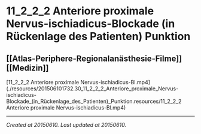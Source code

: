 # 11_2_2_2 Anteriore proximale Nervus-ischiadicus-Blockade (in Rückenlage des Patienten) Punktion
 [[Atlas-Periphere-Regionalanästhesie-Filme]] [[Medizin]] 
---



[11\_2\_2\_2 Anteriore proximale Nervus-ischiadicus-Bl.mp4](./resources/201506101732.30_11_2_2_2_Anteriore_proximale_Nervus-ischiadicus-Blockade_(in_Rückenlage_des_Patienten)_Punktion.resources/11_2_2_2 Anteriore proximale Nervus-ischiadicus-Bl.mp4)

---

_Created at 20150610._
_Last updated at 20150610._



